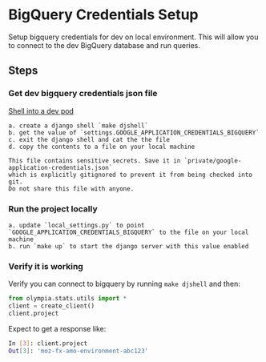 # BigQuery Credentials Setup

Setup bigquery credentials for dev on local environment.
This will allow you to connect to the dev BigQuery database
and run queries.

## Steps

### Get dev bigquery credentials json file

[Shell into a dev pod](../dev/shell_into_dev_pod.md)

    a. create a django shell `make djshell`
    b. get the value of `settings.GOOGLE_APPLICATION_CREDENTIALS_BIGQUERY`
    c. exit the django shell and cat the the file
    d. copy the contents to a file on your local machine

```{warning}
This file contains sensitive secrets. Save it in `private/google-application-credentials.json`
which is explicitly gitignored to prevent it from being checked into git.
Do not share this file with anyone.
```

### Run the project locally

    a. update `local_settings.py` to point `GOOGLE_APPLICATION_CREDENTIALS_BIGQUERY` to the file on your local machine
    b. run `make up` to start the django server with this value enabled

### Verify it is working

Verify you can connect to bigquery by running `make djshell` and then:

```python
from olympia.stats.utils import *
client = create_client()
client.project
```

Expect to get a response like:

```bash
In [3]: client.project
Out[3]: 'moz-fx-amo-environment-abc123'
```
